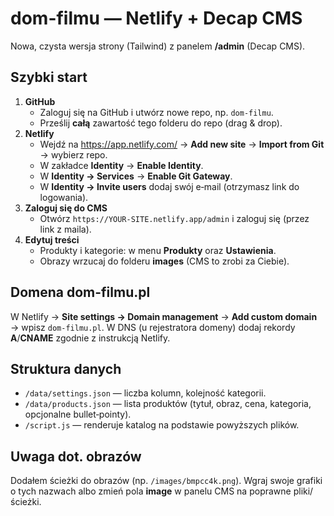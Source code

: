 # dom-filmu — Netlify + Decap CMS

Nowa, czysta wersja strony (Tailwind) z panelem **/admin** (Decap CMS).

## Szybki start

1. **GitHub**
   - Zaloguj się na GitHub i utwórz nowe repo, np. `dom-filmu`.
   - Prześlij **całą** zawartość tego folderu do repo (drag & drop).
2. **Netlify**
   - Wejdź na https://app.netlify.com/ → **Add new site** → **Import from Git** → wybierz repo.
   - W zakładce **Identity** → **Enable Identity**.
   - W **Identity → Services** → **Enable Git Gateway**.
   - W **Identity → Invite users** dodaj swój e‑mail (otrzymasz link do logowania).
3. **Zaloguj się do CMS**
   - Otwórz `https://YOUR-SITE.netlify.app/admin` i zaloguj się (przez link z maila).
4. **Edytuj treści**
   - Produkty i kategorie: w menu **Produkty** oraz **Ustawienia**.
   - Obrazy wrzucaj do folderu **images** (CMS to zrobi za Ciebie).

## Domena dom-filmu.pl

W Netlify → **Site settings → Domain management** → **Add custom domain** → wpisz `dom-filmu.pl`.
W DNS (u rejestratora domeny) dodaj rekordy **A**/**CNAME** zgodnie z instrukcją Netlify.

## Struktura danych

- `/data/settings.json` — liczba kolumn, kolejność kategorii.
- `/data/products.json` — lista produktów (tytuł, obraz, cena, kategoria, opcjonalne bullet‑pointy).
- `/script.js` — renderuje katalog na podstawie powyższych plików.

## Uwaga dot. obrazów

Dodałem ścieżki do obrazów (np. `/images/bmpcc4k.png`). Wgraj swoje grafiki o tych nazwach
albo zmień pola **image** w panelu CMS na poprawne pliki/ścieżki.
